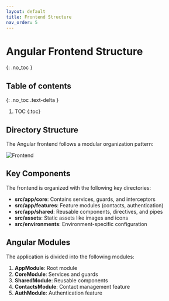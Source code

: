 ```yaml
---
layout: default
title: Frontend Structure
nav_order: 5
---
```


# Angular Frontend Structure
{: .no_toc }

## Table of contents
{: .no_toc .text-delta }

1. TOC
{:toc}

## Directory Structure

The Angular frontend follows a modular organization pattern:

![Frontend](screenshots/frontend-folder-structure.png)

## Key Components

The frontend is organized with the following key directories:

- **src/app/core**: Contains services, guards, and interceptors
- **src/app/features**: Feature modules (contacts, authentication)
- **src/app/shared**: Reusable components, directives, and pipes
- **src/assets**: Static assets like images and icons
- **src/environments**: Environment-specific configuration

## Angular Modules

The application is divided into the following modules:

1. **AppModule**: Root module
2. **CoreModule**: Services and guards
3. **SharedModule**: Reusable components
4. **ContactsModule**: Contact management feature
5. **AuthModule**: Authentication feature
